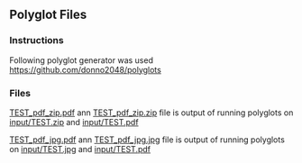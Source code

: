 ## Polyglot Files

### Instructions
Following polyglot generator was used https://github.com/donno2048/polyglots


### Files
[TEST_pdf_zip.pdf](TEST_pdf_zip.pdf) ann [TEST_pdf_zip.zip](TEST_pdf_zip.zip) file is output of running polyglots on [input/TEST.zip](input/TEST.zip) and [input/TEST.pdf](input/TEST.pdf)

[TEST_pdf_jpg.pdf](TEST_pdf_jpg.pdf) ann [TEST_pdf_jpg.jpg](TEST_pdf_jpg.jpg) file is output of running polyglots on [input/TEST.jpg](input/TEST.jpg) and [input/TEST.pdf](input/TEST.pdf)

